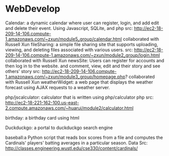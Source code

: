 # WebDevelop
Calendar: a dynamic calendar where user can register, login, and add edit and delete their event. Using Javascript, SQLite, and php
src: http://ec2-18-209-14-106.compute-1.amazonaws.com/~zxun/module5_group/calendar.html
collaborated with Russell Xun
fileSharing: a simple file sharing site that supports uploading, viewing, and deleting files associated with various users.
src:  http://ec2-18-209-14-106.compute-1.amazonaws.com/~zxun/module2_group/login.html
collaborated with Russell Xun
newsSite: Users can register for accounts and then log in to the website. and comment, view, edit and their story and see others' story
src: http://ec2-18-209-14-106.compute-1.amazonaws.com/~zxun/module3_group/homepage.php?
collaborated with Russell Xun
weatherWidget: a web page that displays the weather forecast using AJAX requests to a weather server.

php/jscalculator: calculator that is written using php/calculator
php src: http://ec2-18-221-162-100.us-east-2.compute.amazonaws.com/~huarui/module2/calculator.html

birthday: a birthday card using html

Duckduckgo: a portal to duckduckgo search engine

baseball:a Python script that reads box scores from a file and computes the Cardinals' players' batting averages in a particular season.
Data Src: http://classes.engineering.wustl.edu/cse330/content/cardinals/
